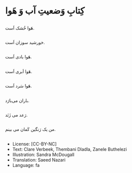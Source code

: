 # کِتابِ وَضعیتِ آب وَ هَوا

##
هَوا خُشک اَست.

##
خورشید سوزان اَست.

##
هَوا بادی اَست.

##
هَوا اَبری اَست.

##
 هَوا سَرد اَست.

##
باران می‌بارَد.

##
رَعد می زَنَد.

##
من یک رَنگین کَمان می بینم.

##
* License: [CC-BY-NC]
* Text: Clare Verbeek, Thembani Dladla, Zanele Buthelezi
* Illustration: Sandra McDougall
* Translation: Saeed Nazari
* Language: fa
